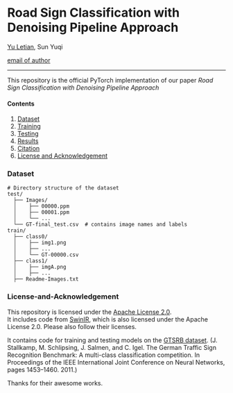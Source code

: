# Road Sign Classification with Denoising Pipeline Approach
[Yu Letian](https://github.com/FisherSkyi), Sun Yuqi

[email of author](yuletian@u.nus.edu)

---

This repository is the official PyTorch implementation of our paper *Road Sign Classification with Denoising Pipeline Approach*

#### Contents
1. [Dataset](#Dataset)
1. [Training](#Training)
1. [Testing](#Testing)
1. [Results](#Results)
1. [Citation](#Citation)
1. [License and Acknowledgement](#License-and-Acknowledgement)
### Dataset
```text
# Directory structure of the dataset
test/
  ├── Images/
  │    ├── 00000.ppm
  │    ├── 00001.ppm
  │    └── ...
  └── GT-final_test.csv  # contains image names and labels
train/
  ├── class0/
  │    ├── img1.png
  │    ├── ...
  │    └── GT-00000.csv
  ├── class1/
  │    ├── imgA.png
  │    ├── ...
  ├── Readme-Images.txt
```

### License-and-Acknowledgement

This repository is licensed under the [Apache License 2.0](LICENSE).  
It includes code from [SwinIR](https://github.com/JingyunLiang/SwinIR), which is also licensed under the Apache License 2.0. Please also follow their licenses. 

It contains code for training and testing models on the [GTSRB dataset](https://benchmark.ini.rub.de/gtsrb_news.html).
(J. Stallkamp, M. Schlipsing, J. Salmen, and C. Igel. The German Traffic Sign Recognition Benchmark: A multi-class classification competition. In Proceedings of the IEEE International Joint Conference on Neural Networks, pages 1453–1460. 2011.) 

Thanks for their awesome works.


